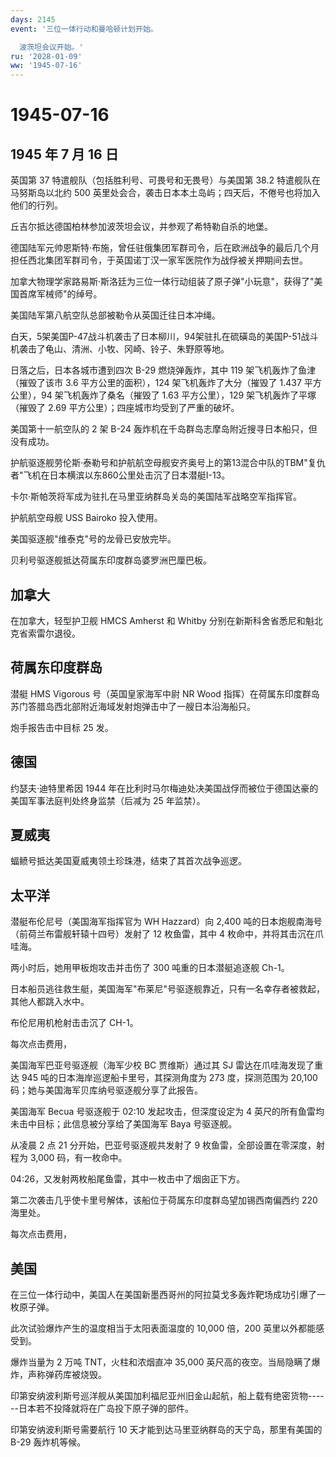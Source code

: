 ```yaml
---
days: 2145
event: '三位一体行动和曼哈顿计划开始。

  波茨坦会议开始。'
ru: '2028-01-09'
ww: '1945-07-16'
---
```


# 1945-07-16

## 1945 年 7 月 16 日

英国第 37 特遣舰队（包括胜利号、可畏号和无畏号）与美国第 38.2
特遣舰队在马努斯岛以北约 500
英里处会合，袭击日本本土岛屿；四天后，不倦号也将加入他们的行列。

丘吉尔抵达德国柏林参加波茨坦会议，并参观了希特勒自杀的地堡。

德国陆军元帅恩斯特·布施，曾任驻俄集团军群司令，后在欧洲战争的最后几个月担任西北集团军群司令，于英国诺丁汉一家军医院作为战俘被关押期间去世。

加拿大物理学家路易斯·斯洛廷为三位一体行动组装了原子弹"小玩意"，获得了"美国首席军械师"的绰号。

美国陆军第八航空队总部被勒令从英国迁往日本冲绳。

白天，5架美国P-47战斗机袭击了日本柳川，94架驻扎在硫磺岛的美国P-51战斗机袭击了龟山、清洲、小牧、冈崎、铃子、朱野原等地。

日落之后，日本各城市遭到四次 B-29 燃烧弹轰炸，其中 119
架飞机轰炸了鱼津（摧毁了该市 3.6 平方公里的面积），124
架飞机轰炸了大分（摧毁了 1.437 平方公里），94 架飞机轰炸了桑名（摧毁了
1.63 平方公里），129 架飞机轰炸了平塚（摧毁了 2.69
平方公里）；四座城市均受到了严重的破坏。

美国第十一航空队的 2 架 B-24
轰炸机在千岛群岛志摩岛附近搜寻日本船只，但没有成功。

护航驱逐舰劳伦斯·泰勒号和护航航空母舰安齐奥号上的第13混合中队的TBM"复仇者"飞机在日本横滨以东860公里处击沉了日本潜艇I-13。

卡尔·斯帕茨将军成为驻扎在马里亚纳群岛关岛的美国陆军战略空军指挥官。

护航航空母舰 USS Bairoko 投入使用。

美国驱逐舰"维泰克"号的龙骨已安放完毕。

贝利号驱逐舰抵达荷属东印度群岛婆罗洲巴厘巴板。

## 加拿大

在加拿大，轻型护卫舰 HMCS Amherst 和 Whitby
分别在新斯科舍省悉尼和魁北克省索雷尔退役。

## 荷属东印度群岛

潜艇 HMS Vigorous 号（英国皇家海军中尉 NR Wood
指挥）在荷属东印度群岛苏门答腊岛西北部附近海域发射炮弹击中了一艘日本沿海船只。

炮手报告击中目标 25 发。

## 德国

约瑟夫·迪特里希因 1944
年在比利时马尔梅迪处决美国战俘而被位于德国达豪的美国军事法庭判处终身监禁（后减为
25 年监禁）。

## 夏威夷

蝠鲼号抵达美国夏威夷领土珍珠港，结束了其首次战争巡逻。

## 太平洋

潜艇布伦尼号（美国海军指挥官为 WH Hazzard）向 2,400
吨的日本炮舰南海号（前荷兰布雷舰轩辕十四号）发射了 12 枚鱼雷，其中 4
枚命中，并将其击沉在爪哇海。

两小时后，她用甲板炮攻击并击伤了 300 吨重的日本潜艇追逐舰 Ch-1。

日本船员逃往救生艇，美国海军"布莱尼"号驱逐舰靠近，只有一名幸存者被救起，其他人都跳入水中。

布伦尼用机枪射击击沉了 CH-1。

每次点击费用，

美国海军巴亚号驱逐舰（海军少校 BC 贾维斯）通过其 SJ
雷达在爪哇海发现了重达 945 吨的日本海岸巡逻船卡里号，其探测角度为 273
度，探测范围为 20,100 码；她与美国海军贝库纳号驱逐舰分享了此报告。

美国海军 Becua 号驱逐舰于 02:10 发起攻击，但深度设定为 4
英尺的所有鱼雷均未击中目标；此信息被分享给了美国海军 Baya 号驱逐舰。

从凌晨 2 点 21 分开始，巴亚号驱逐舰共发射了 9
枚鱼雷，全部设置在零深度，射程为 3,000 码，有一枚命中。

04:26，又发射两枚船尾鱼雷，其中一枚击中了烟囱正下方。

第二次袭击几乎使卡里号解体，该船位于荷属东印度群岛望加锡西南偏西约 220
海里处。

每次点击费用，

## 美国

在三位一体行动中，美国人在美国新墨西哥州的阿拉莫戈多轰炸靶场成功引爆了一枚原子弹。

此次试验爆炸产生的温度相当于太阳表面温度的 10,000 倍，200
英里以外都能感受到。

爆炸当量为 2 万吨 TNT，火柱和浓烟直冲 35,000
英尺高的夜空。当局隐瞒了爆炸，声称弹药库被烧毁。

印第安纳波利斯号巡洋舰从美国加利福尼亚州旧金山起航，船上载有绝密货物------日本若不投降就将在广岛投下原子弹的部件。

印第安纳波利斯号需要航行 10 天才能到达马里亚纳群岛的天宁岛，那里有美国的
B-29 轰炸机等候。